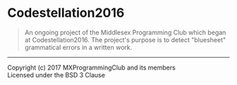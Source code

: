 # Codestellation2016

> An ongoing project of the Middlesex Programming Club which began at Codestellation2016.
> The project's purpose is to detect "bluesheet" grammatical errors in a written work.

----
Copyright (c) 2017 MXProgrammingClub and its members   
Licensed under the BSD 3 Clause
